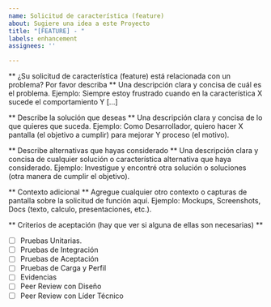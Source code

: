 ```yaml
---
name: Solicitud de característica (feature)
about: Sugiere una idea a este Proyecto
title: "[FEATURE] - "
labels: enhancement
assignees: ''

---
```


** ¿Su solicitud de característica (feature) está relacionada con un problema? Por favor describa **
Una descripción clara y concisa de cuál es el problema. Ejemplo: Siempre estoy frustrado cuando en la característica X sucede el comportamiento Y [...]

** Describe la solución que deseas **
Una descripción clara y concisa de lo que quieres que suceda. Ejemplo: Como Desarrollador, quiero hacer X pantalla (el objetivo a cumplir) para mejorar Y proceso (el motivo).

** Describe alternativas que hayas considerado **
Una descripción clara y concisa de cualquier solución o característica alternativa que haya considerado. Ejemplo: Investigue y encontré otra solución o soluciones (otra manera de cumplir el objetivo).

** Contexto adicional **
Agregue cualquier otro contexto o capturas de pantalla sobre la solicitud de función aquí. Ejemplo: Mockups, Screenshots, Docs (texto, calculo, presentaciones, etc.).

** Criterios de aceptación (hay que ver si alguna de ellas son necesarias) **
- [ ] Pruebas Unitarias.
- [ ] Pruebas de Integración
- [ ] Pruebas de Aceptación
- [ ] Pruebas de Carga y Perfil
- [ ] Evidencias
- [ ] Peer Review con Diseño
- [ ] Peer Review con Líder Técnico
